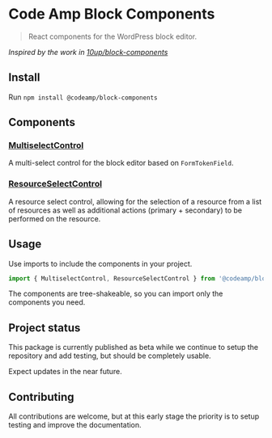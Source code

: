 # Code Amp Block Components
> React components for the WordPress block editor.

*Inspired by the work in [10up/block-components](https://github.com/10up/block-components)*

## Install

Run `npm install @codeamp/block-components`

## Components

### [MultiselectControl](https://github.com/Code-Amp/block-components/tree/main/components/multiselect-control)

A multi-select control for the block editor based on `FormTokenField`.

### [ResourceSelectControl](https://github.com/Code-Amp/block-components/tree/main/components/resource-select-control)

A resource select control, allowing for the selection of a resource from a list of resources as well as additional actions (primary + secondary) to be performed on the resource.

## Usage

Use imports to include the components in your project.

```jsx
import { MultiselectControl, ResourceSelectControl } from '@codeamp/block-components';
```

The components are tree-shakeable, so you can import only the components you need.

## Project status

This package is currently published as beta while we continue to setup the repository and add testing, but should be completely usable.

Expect updates in the near future.

## Contributing

All contributions are welcome, but at this early stage the priority is to setup testing and improve the documentation.

